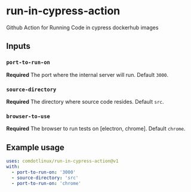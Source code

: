# run-in-cypress-action
Github Action for Running Code in cypress dockerhub images

## Inputs

### `port-to-run-on`

**Required** The port where the internal server will run. Default `3000`.

### `source-directory`

**Required** The directory where source code resides. Default `src`.

### `browser-to-use`

**Required** The browser to run tests on [electron, chrome]. Default `chrome`.

## Example usage

```yml
uses: comdotlinux/run-in-cypress-action@v1
with:
  - port-to-run-on: '3000'
  - source-directory: 'src'
  - port-to-run-on: 'chrome'
```
